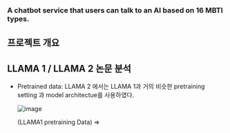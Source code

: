 ### A chatbot service that users can talk to an AI based on 16 MBTI types.

## 프로젝트 개요


## LLAMA 1 / LLAMA 2 논문 분석
- Pretrained data: LLAMA 2 에서는 LLAMA 1과 거의 비슷한 pretraining setting 과 model architectue를 사용하였다.
  
  ![image](https://github.com/JinnyKo/Skippy_mbti_Llama2/assets/93627969/6160bdf0-b82d-4c6a-b08c-24d3aab9053b)

  (LLAMA1 pretraining Data)
 => 
  



